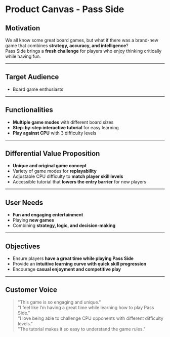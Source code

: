# Product Canvas - Pass Side

## Motivation
We all know some great board games, but what if there was a brand-new game that combines **strategy, accuracy, and intelligence**?  
Pass Side brings a **fresh challenge** for players who enjoy thinking critically while having fun.

---

## Target Audience
- Board game enthusiasts

---

## Functionalities
- **Multiple game modes** with different board sizes  
- **Step-by-step interactive tutorial** for easy learning  
- **Play against CPU** with 3 difficulty levels

---

## Differential Value Proposition
- **Unique and original game concept**  
- Variety of game modes for **replayability**  
- Adjustable CPU difficulty to **match player skill levels**  
- Accessible tutorial that **lowers the entry barrier** for new players

---

## User Needs
- **Fun and engaging entertainment**  
- Playing **new games**  
- Combining **strategy, logic, and decision-making**

---

## Objectives
- Ensure players **have a great time while playing Pass Side**  
- Provide an **intuitive learning curve with quick skill progression**  
- Encourage **casual enjoyment and competitive play**

---

## Customer Voice
> "This game is so engaging and unique."  
> "I feel like I’m having a great time while learning how to play Pass Side."  
> "I love being able to challenge CPU opponents with different difficulty levels."  
> "The tutorial makes it so easy to understand the game rules."
